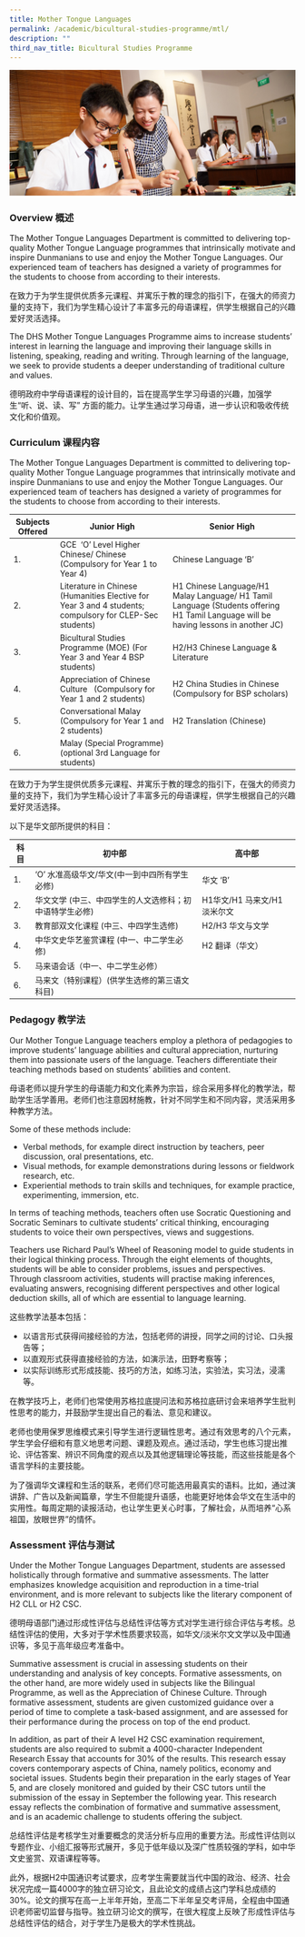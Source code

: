 ```yaml
---
title: Mother Tongue Languages
permalink: /academic/bicultural-studies-programme/mtl/
description: ""
third_nav_title: Bicultural Studies Programme
---
```

![](/images/Homepage/masthead-academic-chinese.jpg)

### **Overview 概述**

The Mother Tongue Languages Department is committed to delivering top-quality Mother Tongue Language programmes that intrinsically motivate and inspire Dunmanians to use and enjoy the Mother Tongue Languages. Our experienced team of teachers has designed a variety of programmes for the students to choose from according to their interests.

在致力于为学生提供优质多元课程、并寓乐于教的理念的指引下，在强大的师资力量的支持下，我们为学生精心设计了丰富多元的母语课程，供学生根据自己的兴趣爱好灵活选择。

The DHS Mother Tongue Languages Programme aims to increase students’ interest in learning the language and improving their language skills in listening, speaking, reading and writing. Through learning of the language, we seek to provide students a deeper understanding of traditional culture and values.

德明政府中学母语课程的设计目的，旨在提高学生学习母语的兴趣，加强学生“听、说、读、写” 方面的能力。让学生通过学习母语，进一步认识和吸收传统文化和价值观。

### **Curriculum 课程内容**

The Mother Tongue Languages Department is committed to delivering top-quality Mother Tongue Language programmes that intrinsically motivate and inspire Dunmanians to use and enjoy the Mother Tongue Languages. Our experienced team of teachers has designed a variety of programmes for the students to choose from according to their interests.

| Subjects Offered | Junior High | Senior High |
| -------- | -------- | -------- |
| 1.     | GCE  ‘O’ Level Higher Chinese/ Chinese (Compulsory for Year 1 to Year 4)     | Chinese Language ‘B’     |
| 2.     | Literature in Chinese (Humanities Elective for Year 3 and 4 students; compulsory for CLEP-Sec students)     | H1 Chinese Language/H1 Malay Language/ H1 Tamil Language (Students offering H1 Tamil Language will be having lessons in another JC) |
| 3.     | Bicultural Studies Programme (MOE) (For Year 3 and Year 4 BSP students)     | H2/H3 Chinese Language & Literature    |
| 4.     | Appreciation of Chinese Culture   (Compulsory for Year 1 and 2 students)    | H2 China Studies in Chinese (Compulsory for BSP scholars) |
| 5.     |  Conversational Malay (Compulsory for Year 1 and 2 students)   | H2 Translation (Chinese) |
| 6.    | Malay (Special Programme) (optional 3rd Language for students)      |   |

在致力于为学生提供优质多元课程、并寓乐于教的理念的指引下，在强大的师资力量的支持下，我们为学生精心设计了丰富多元的母语课程，供学生根据自己的兴趣爱好灵活选择。

以下是华文部所提供的科目：

| 科目   | 初中部 | 高中部 |
| -------- | -------- | -------- |
| 1.     |   ‘O’ 水准高级华文/华文(中一到中四所有学生必修)   | 华文 ‘B’    |
| 2.     | 华文文学 (中三、中四学生的人文选修科；初中语特学生必修)  | H1华文/H1 马来文/H1 淡米尔文 |
| 3.     |  教育部双文化课程 (中三、中四学生选修)   |  H2/H3 华文与文学   |
| 4.     |  中华文史华艺鉴赏课程 (中一、中二学生必修)  | H2 翻译（华文） | H2 中国通识（双文化奖学金得主必修） |
| 5.    | 马来语会话（中一、中二学生必修） |
| 6.    | 马来文（特别课程）(供学生选修的第三语文科目) |   |

### **Pedagogy 教学法**

Our Mother Tongue Language teachers employ a plethora of pedagogies to improve students’ language abilities and cultural appreciation, nurturing them into passionate users of the language. Teachers differentiate their teaching methods based on students’ abilities and content.

母语老师以提升学生的母语能力和文化素养为宗旨，综合采用多样化的教学法，帮助学生活学善用。老师们也注意因材施教，针对不同学生和不同内容，灵活采用多种教学方法。

Some of these methods include:

*   Verbal methods, for example direct instruction by teachers, peer discussion, oral presentations, etc.
*   Visual methods, for example demonstrations during lessons or fieldwork research, etc.
*   Experiential methods to train skills and techniques, for example practice, experimenting, immersion, etc.

In terms of teaching methods, teachers often use Socratic Questioning and Socratic Seminars to cultivate students’ critical thinking, encouraging students to voice their own perspectives, views and suggestions.

Teachers use Richard Paul’s Wheel of Reasoning model to guide students in their logical thinking process. Through the eight elements of thoughts, students will be able to consider problems, issues and perspectives. Through classroom activities, students will practise making inferences, evaluating answers, recognising different perspectives and other logical deduction skills, all of which are essential to language learning.

这些教学法基本包括：

*   以语言形式获得间接经验的方法，包括老师的讲授，同学之间的讨论、口头报告等；
*   以直观形式获得直接经验的方法，如演示法，田野考察等；
*   以实际训练形式形成技能、技巧的方法，如练习法，实验法，实习法，浸濡等。

在教学技巧上，老师们也常使用苏格拉底提问法和苏格拉底研讨会来培养学生批判性思考的能力，并鼓励学生提出自己的看法、意见和建议。

老师也使用保罗思维模式来引导学生进行逻辑性思考。通过有效思考的八个元素，学生学会仔细和有意义地思考问题、课题及观点。通过活动，学生也练习提出推论、评估答案、辨识不同角度的观点以及其他逻辑理论等技能，而这些技能是各个语言学科的主要技能。

为了强调华文课程和生活的联系，老师们尽可能选用最真实的语料。比如，通过演讲辞、广告以及新闻篇章，学生不但能提升语感，也能更好地体会华文在生活中的实用性。每周定期的读报活动，也让学生更关心时事，了解社会，从而培养“心系祖国，放眼世界”的情怀。

### **Assessment 评估与测试**
Under the Mother Tongue Languages Department, students are assessed holistically through formative and summative assessments. The latter emphasizes knowledge acquisition and reproduction in a time-trial environment, and is more relevant to subjects like the literary component of H2 CLL or H2 CSC.

德明母语部门通过形成性评估与总结性评估等方式对学生进行综合评估与考核。总结性评估的使用，大多对于学术性质要求较高，如华文/淡米尔文文学以及中国通识等，多见于高年级应考准备中。

Summative assessment is crucial in assessing students on their understanding and analysis of key concepts. Formative assessments, on the other hand, are more widely used in subjects like the Bilingual Programme, as well as the Appreciation of Chinese Culture. Through formative assessment, students are given customized guidance over a period of time to complete a task-based assignment, and are assessed for their performance during the process on top of the end product.

In addition, as part of their A level H2 CSC examination requirement, students are also required to submit a 4000-character Independent Research Essay that accounts for 30% of the results. This research essay covers contemporary aspects of China, namely politics, economy and societal issues. Students begin their preparation in the early stages of Year 5, and are closely monitored and guided by their CSC tutors until the submission of the essay in September the following year. This research essay reflects the combination of formative and summative assessment, and is an academic challenge to students offering the subject.

总结性评估是考核学生对重要概念的灵活分析与应用的重要方法。形成性评估则以专题作业、小组汇报等形式展开，多见于低年级以及深广性质较强的学科，如中华文史鉴赏、双语课程等等。

此外，根据H2中国通识考试要求，应考学生需要就当代中国的政治、经济、社会状况完成一篇4000字的独立研习论文，且此论文的成绩占这门学科总成绩的30%。论文的撰写在高一上半年开始，至高二下半年呈交考评局，全程由中国通识老师密切监督与指导。独立研习论文的撰写，在很大程度上反映了形成性评估与总结性评估的结合，对于学生乃是极大的学术性挑战。